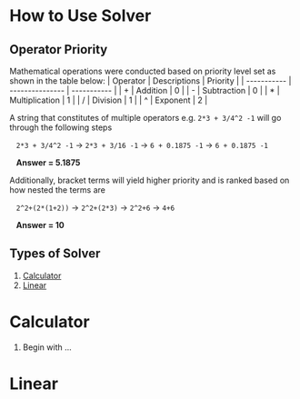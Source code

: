 # How to Use Solver

## Operator Priority

Mathematical operations were conducted based on priority level set as shown in the table below:
| Operator    | Descriptions    | Priority    |
| ----------- | --------------- | ----------- |
| +           | Addition        | 0           |
| -           | Subtraction     | 0           |
| *           | Multiplication  | 1           |
| /           | Division        | 1           |
| ^           | Exponent        | 2           |

A string that constitutes of multiple operators e.g. `2*3 + 3/4^2 -1` will go through the following steps

&nbsp;&nbsp;&nbsp;`2*3 + 3/4^2 -1` -> `2*3 + 3/16 -1` -> `6 + 0.1875 -1` -> `6 + 0.1875 -1`

&nbsp;&nbsp;&nbsp;**Answer = 5.1875**

Additionally, bracket terms will yield higher priority and is ranked based on how nested the terms are

&nbsp;&nbsp;&nbsp;`2^2+(2*(1+2))` -> `2^2+(2*3)` -> `2^2+6` -> `4+6`

&nbsp;&nbsp;&nbsp;**Answer = 10**

## Types of Solver

1. [Calculator](#calculator)
2. [Linear](#linear)

# Calculator

1. Begin with ...

# Linear
